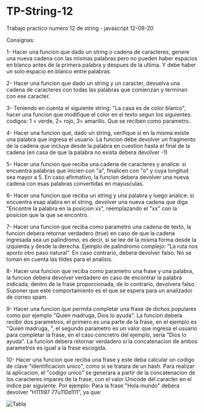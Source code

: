 # TP-String-12
Trabajo practico numero 12 de string - javascript 12-09-20

Consignas:

1- Hacer una funcion que dado un string o cadena de caracteres, genere una nueva cadena con las mismas palabras pero no pueden haber espacios en blanco antes de la primera palabra y despues de la ultima. Y debe haber un solo espacio en blanco entre palabras.

2- Hacer una funcion que dado un string y un caracter, devuelva una cadena de caracteres con todas las palabras que comienzan y terminan con ese caracter.

3- Teniendo en cuenta el siguiente string: "La casa es de color blanco", hacer una funcion que modifique el color en el texto segun los siguientes codigos: 1 = verde, 2= rojo, 3= amarillo. Que se reciben como parametro.

4- Hacer una funcion que, dado un string, verifique si en la misma existe una palabra que ingresa el usuario. La funcion debe devolver un fragmento de la cadena que incluya desde la palabra en cuestion hasta el final de la cadena (en casa de que la palabra no exista debera devolver -1)

5- Hacer una funcion que reciba una cadena de caracteres y analice: si encuentra palabras que inicien con "a", finalicen con "o" y cuya longitud sea mayor a 5. En caso afirmativo, la funcion debera devolver una nueva cadena con esas palabras convertidas en mayusculas.

6- Hacer una funcion que reciba un string y una palabra y luego analice: si encuentra esap alabra en el string, devolver una nueva cadena que diga "Encontre la palabra en la posicion xx", reemplazando el "xx" con la posicion que la que se encontro.

7- Hacer una funcion que reciba como parametro una cadena de texto, la funcion debera retornar verdadero (true) en caso de que la cadena ingresada sea un palindromo, es decir, si se lee de la misma forma desde la izquierda y desde la derecha. Ejemplo de palindromo complejo: "La ruta nos aporto otro paso natural". En caso contrario, debera devolver falso. No se toman en cuenta las tildes para el analisis.

8- Hacer una funcion que reciba como parametro una frase y una palabra, la funcion debera devolver verdadero en caso de encontrar la palabra indicada, dentro de la frase proporcionada, de lo contrario, devolvera falso. Suponer que este comportamiento es el que se espera para un analizador de correo spam.

9- Hacer una funcion que permita completar una frase de dichos populares como por ejemplo "Quien madruga, Dios lo ayuda". La funcion debera recibir dos parametros, el primero es una parte de la frase, en el ejemplo es "Quien madruga, ", el segundo parametro es un valor que ingresa el usuario para completar la frase, en el caso concretro del ejemplo, seria "Dios lo ayuda". La funcion debera retornar verdadero si la concatenacion de ambos parametros es igual a la frase escogida.

10- Hacer una funcion que reciba una frase y este deba calcular un codigo de clave "identificacion unico", como si se tratara de un hash. Para realizar la aplicacion, el "codigo unico" se generara a partir de la concatenacion de los caracteres impares de la frase, con el valor Unicode del caracter en el indice par siguiente. Por ejemplo: Para la frase "Hola mundo" debera devolver “H111l97 77u110d111”, ya que:

![Tabla](https://i.imgur.com/7I9jrTH.png)
